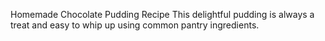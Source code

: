 Homemade Chocolate Pudding Recipe
This delightful pudding is always a treat and easy to whip up using common pantry ingredients.